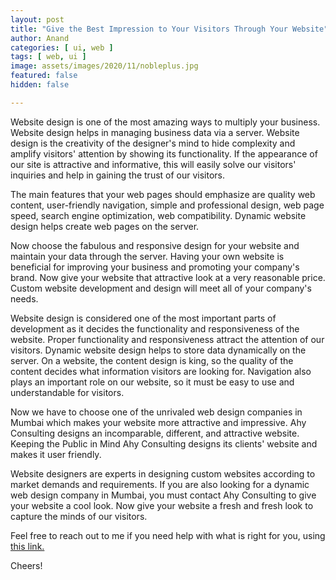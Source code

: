 ```yaml
---
layout: post
title: "Give the Best Impression to Your Visitors Through Your Website"
author: Anand
categories: [ ui, web ]
tags: [ web, ui ]
image: assets/images/2020/11/nobleplus.jpg
featured: false
hidden: false

---
```


Website design is one of the most amazing ways to multiply your business.  Website design helps in managing business data via a server.  Website design is the creativity of the designer's mind to hide complexity and amplify visitors' attention by showing its functionality.  If the appearance of our site is attractive and informative, this will easily solve our visitors' inquiries and help in gaining the trust of our visitors. 

The main features that your web pages should emphasize are quality web content, user-friendly navigation, simple and professional design, web page speed, search engine optimization, web compatibility. Dynamic website design helps create web pages on the server. 

Now choose the fabulous and responsive design for your website and maintain your data through the server. Having your own website is beneficial for improving your business and promoting your company's brand. Now give your website that attractive look at a very reasonable price. Custom website development and design will meet all of your company's needs.

Website design is considered one of the most important parts of development as it decides the functionality and responsiveness of the website. Proper functionality and responsiveness attract the attention of our visitors. Dynamic website design helps to store data dynamically on the server. On a website, the content design is king, so the quality of the content decides what information visitors are looking for. Navigation also plays an important role on our website, so it must be easy to use and understandable for visitors. 

Now we have to choose one of the unrivaled web design companies in Mumbai which makes your website more attractive and impressive. Ahy Consulting designs an incomparable, different, and attractive website. Keeping the Public in Mind Ahy Consulting designs its clients' website and makes it user friendly.

Website designers are experts in designing custom websites according to market demands and requirements. If you are also looking for a dynamic web design company in Mumbai, you must contact Ahy Consulting to give your website a cool look. Now give your website a fresh and fresh look to capture the minds of our visitors. 








Feel free to reach out to me if you need help with what is right for you, using <a href="https://www.calendly.com/ahyconsulting/book" target="\_blank">this link.</a>

Cheers!






